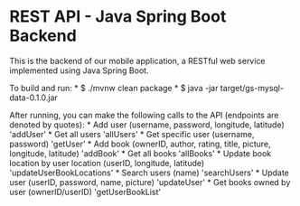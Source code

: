# REST API - Java Spring Boot Backend 

This is the backend of our mobile application, a RESTful web service implemented using Java Spring Boot.

To build and run: 
	*	$ ./mvnw clean package
	*	$ java -jar target/gs-mysql-data-0.1.0.jar
 
After running, you can make the following calls to the API (endpoints are denoted by quotes):
	*	Add user (username, password, longitude, latitude) 'addUser'
	*	Get all users 'allUsers'
	* 	Get specific user (username, password) 'getUser'
	*	Add book (ownerID, author, rating, title, picture, longitude, latitude) 'addBook'
	*	Get all books 'allBooks'
	*	Update book location by user location (userID, longitude, latitude) 'updateUserBookLocations'
	*	Search users (name) 'searchUsers'
	*	Update user (userID, password, name, picture) 'updateUser'
	*	Get books owned by user (ownerID/userID) 'getUserBookList'
